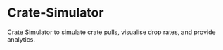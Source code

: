 # Crate-Simulator
Crate Simulator to simulate crate pulls, visualise drop rates, and provide analytics.
